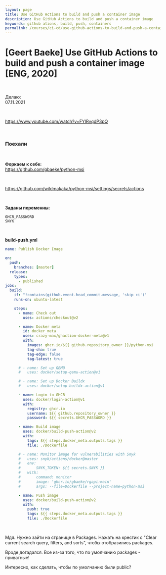 ```yaml
---
layout: page
title: Use GitHub Actions to build and push a container image
description: Use GitHub Actions to build and push a container image
keywords: github ations, build, push, containers
permalink: /courses/ci-cd/use-github-actions-to-build-and-push-a-container-image/
---
```


# [Geert Baeke] Use GitHub Actions to build and push a container image [ENG, 2020]

<br/>

Делаю:  
07.11.2021

<br/>

https://www.youtube.com/watch?v=FYIRvqdP3pQ

<br/>

### Поехали

<br/>

**Форкаем к себе:**  
https://github.com/gbaeke/python-msi

<br/>

https://github.com/wildmakaka/python-msi/settings/secrets/actions

<br/>

**Заданы переменны:**

```
GHCR_PASSWORD
SNYK
```

<br/>

**build-push.yml**

```yaml
name: Publish Docker Image

on:
  push:
    branches: [master]
  release:
    types:
      - published
jobs:
  build:
    if: "!contains(github.event.head_commit.message, 'skip ci')"
    runs-on: ubuntu-latest

    steps:
      - name: Check out
        uses: actions/checkout@v2

      - name: Docker meta
        id: docker_meta
        uses: crazy-max/ghaction-docker-meta@v1
        with:
          images: ghcr.io/${{ github.repository_owner }}/python-msi
          tag-sha: true
          tag-edge: false
          tag-latest: true

      # - name: Set up QEMU
      #   uses: docker/setup-qemu-action@v1

      # - name: Set up Docker Buildx
      #   uses: docker/setup-buildx-action@v1

      - name: Login to GHCR
        uses: docker/login-action@v1
        with:
          registry: ghcr.io
          username: ${{ github.repository_owner }}
          password: ${{ secrets.GHCR_PASSWORD }}

      - name: Build image
        uses: docker/build-push-action@v2
        with:
          tags: ${{ steps.docker_meta.outputs.tags }}
          file: ./Dockerfile

      # - name: Monitor image for vulnerabilities with Snyk
      #   uses: snyk/actions/docker@master
      #   env:
      #       SNYK_TOKEN: ${{ secrets.SNYK }}
      #   with:
      #       command: monitor
      #       image: 'ghcr.io/gbaeke/rgapi:main'
      #       args: --file=Dockerfile --project-name=python-msi

      - name: Push image
        uses: docker/build-push-action@v2
        with:
          push: true
          tags: ${{ steps.docker_meta.outputs.tags }}
          file: ./Dockerfile
```

<br/>

Мдя. Нужно зайти на странице в Packages. Нажать на крестик с "Clear current search query, filters, and sorts", чтобы отобразились packages.

Вроде догадался. Все из-за того, что по умолчанию packages - приватные!

Интересно, как сделать, чтобы по умолчанию были public?
